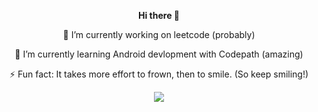 <p align="center"> <strong >Hi there 👋 </strong> </p> 

  
  <p align="center"> 🔭 I’m currently working on leetcode (probably) </p> 
  
  <p align="center"> 🙏 I’m currently learning Android devlopment with Codepath (amazing) </p> 

  
 <p align="center"> ⚡ Fun fact: It takes more effort to frown, then to smile. (So keep smiling!) </p> 

</p> 
 
<!--
**tahmid198/tahmid198** is a ✨ _special_ ✨ repository because its `README.md` (this file) appears on your GitHub profile.

Here are some ideas to get you started:
- 👯 I’m looking to collaborate on 
- 🤔 I’m looking for help with life
- 💬 Ask me about ...
- 📫 How to reach me: ...
- 😄 Pronouns: ...
-->

<!---
GITHUB Streaks
--->
 
 
  <p align="center">
<!--   <img src="https://media.giphy.com/media/1wPC7g6WN1HtqAiBq1/giphy.gif" width="60px"  >  -->

  <img align="center" src="https://github-readme-streak-stats.herokuapp.com/?user=tahmid198&theme=nightowl&show&count_private=true)"  />
<!--   <img src="https://media.giphy.com/media/1wPC7g6WN1HtqAiBq1/giphy.gif" width="60px"  >  -->
 </p> 
